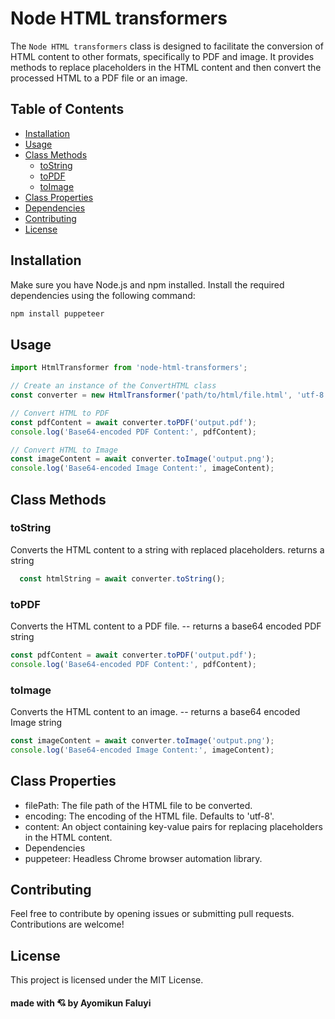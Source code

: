 # Node HTML transformers

The `Node HTML transformers` class is designed to facilitate the conversion of HTML content to other formats, specifically to PDF and image. It provides methods to replace placeholders in the HTML content and then convert the processed HTML to a PDF file or an image.

## Table of Contents
- [Installation](#installation)
- [Usage](#usage)
- [Class Methods](#class-methods)
  - [toString](#tostring)
  - [toPDF](#topdf)
  - [toImage](#toimage)
- [Class Properties](#class-properties)
- [Dependencies](#dependencies)
- [Contributing](#contributing)
- [License](#license)

## Installation

Make sure you have Node.js and npm installed. Install the required dependencies using the following command:

```bash
npm install puppeteer
```

## Usage

```typescript
import HtmlTransformer from 'node-html-transformers';

// Create an instance of the ConvertHTML class
const converter = new HtmlTransformer('path/to/html/file.html', 'utf-8', { variable1: 'value1', variable2: 'value2' });

// Convert HTML to PDF
const pdfContent = await converter.toPDF('output.pdf');
console.log('Base64-encoded PDF Content:', pdfContent);

// Convert HTML to Image
const imageContent = await converter.toImage('output.png');
console.log('Base64-encoded Image Content:', imageContent);

```

## Class Methods


### toString

Converts the HTML content to a string with replaced placeholders.
returns a string

```typescript
  const htmlString = await converter.toString();

```

### toPDF
Converts the HTML content to a PDF file.
-- returns a base64 encoded PDF string

```typescript
const pdfContent = await converter.toPDF('output.pdf');
console.log('Base64-encoded PDF Content:', pdfContent);

```

### toImage


Converts the HTML content to an image.
-- returns a base64 encoded Image string

```typescript
const imageContent = await converter.toImage('output.png');
console.log('Base64-encoded Image Content:', imageContent);
```

## Class Properties
- filePath: The file path of the HTML file to be converted.
- encoding: The encoding of the HTML file. Defaults to 'utf-8'.
- content: An object containing key-value pairs for replacing placeholders in the HTML content.
- Dependencies
- puppeteer: Headless Chrome browser automation library.
  
## Contributing
Feel free to contribute by opening issues or submitting pull requests. Contributions are welcome!

## License
This project is licensed under the MIT License.

#### made with 💘 by Ayomikun Faluyi





